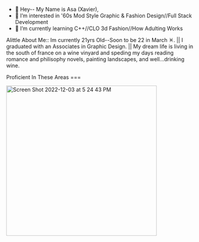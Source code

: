 - 👋 Hey-- My Name is Asa (Xavier),
- 👀 I’m interested in '60s Mod Style Graphic & Fashion Design//Full Stack Development
- 🌱 I’m currently learning C++//CLO 3d Fashion//How Adulting Works

Alittle About Me:: Im currently 21yrs Old--Soon to be 22 in March ♓️. || I graduated with an Associates in Graphic Design. || My dream life is living in the south of france on a wine vinyard and speding my days reading romance and philisophy novels, painting landscapes, and well...drinking wine.


Proficient In These Areas ===


<img width="400" alt="Screen Shot 2022-12-03 at 5 24 43 PM" src="https://user-images.githubusercontent.com/109858499/205466380-100da6e0-ba90-48b1-aba6-b603b2fdf365.png">

<!---
AsaBuckner/AsaBuckner is a ✨ special ✨ repository because its `README.md` (this file) appears on your GitHub profile.
You can click the Preview link to take a look at your changes.
--->
